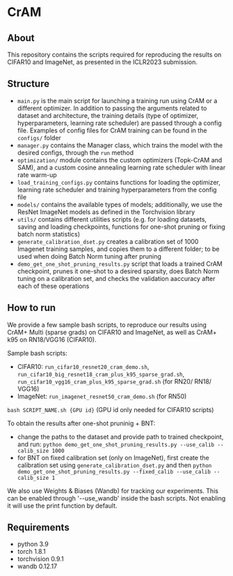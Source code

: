 # CrAM


## About

This repository contains the scripts required for reproducing the results on CIFAR10 and ImageNet, as presented in the ICLR2023 submission.

## Structure

- `main.py` is the main script for launching a training run using CrAM or a different optimizer. In addition to passing the arguments related to dataset and architecture, the training details (type of optimizer, hyperparameters, learning rate scheduler) are passed through a config file. Examples of config files for CrAM training can be found in the `configs/` folder
- `manager.py` contains the Manager class, which trains the model with the desired configs, through the `run` method
- `optimization/` module contains the custom optimizers (Topk-CrAM and SAM), and a custom cosine annealing learning rate scheduler with linear rate warm-up 
- `load_training_configs.py` contains functions for loading the optimizer, learning rate scheduler and training hyperparameters from the config file
- `models/` contains the available types of models; additionally, we use the ResNet ImageNet models as defined in the Torchvision library
- `utils/` contains different utilities scripts (e.g. for loading datasets, saving and loading checkpoints, functions for one-shot pruning or fixing batch norm statistics)
- `generate_calibration_dset.py` creates a calibration set of 1000 Imagenet training samples, and copies them to a different folder; to be used when doing Batch Norm tuning after pruning
- `demo_get_one_shot_pruning_results.py` script that loads a trained CrAM checkpoint, prunes it one-shot to a desired sparsity, does Batch Norm tuning on a calibration set, and checks the validation aaccuracy after each of these operations


## How to run

We provide a few sample bash scripts, to reproduce our results using CrAM+ Multi (sparse grads) on CIFAR10 and ImageNet, as well as CrAM+ k95 on RN18/VGG16 (CIFAR10).

Sample bash scripts:
- CIFAR10: `run_cifar10_resnet20_cram_demo.sh`, `run_cifar10_big_resnet18_cram_plus_k95_sparse_grad.sh`, `run_cifar10_vgg16_cram_plus_k95_sparse_grad.sh` (for RN20/ RN18/ VGG16)
- ImageNet: `run_imagenet_resnet50_cram_demo.sh` (for RN50)

`bash SCRIPT_NAME.sh {GPU id}` (GPU id only needed for CIFAR10 scripts)

To obtain the results after one-shot pruninig + BNT:
- change the paths to the dataset and provide path to trained checkpoint, and run: 
`python demo_get_one_shot_pruning_results.py --use_calib --calib_size 1000`
- for BNT on fixed calibration set (only on ImageNet), first create the calibration set using `generate_calibration_dset.py` and then
`python demo_get_one_shot_pruning_results.py --fixed_calib --use_calib --calib_size 1`

We also use Weights & Biases (Wandb) for tracking our experiments. This can be enabled through '--use_wandb' inside the bash scripts. Not enabling it will use the print function by default.


## Requirements

- python 3.9
- torch 1.8.1 
- torchvision 0.9.1
- wandb 0.12.17

